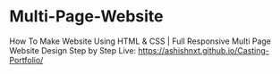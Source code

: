 # Multi-Page-Website
How To Make Website Using HTML &amp; CSS | Full Responsive Multi Page Website Design Step by Step
Live: https://ashishnxt.github.io/Casting-Portfolio/
